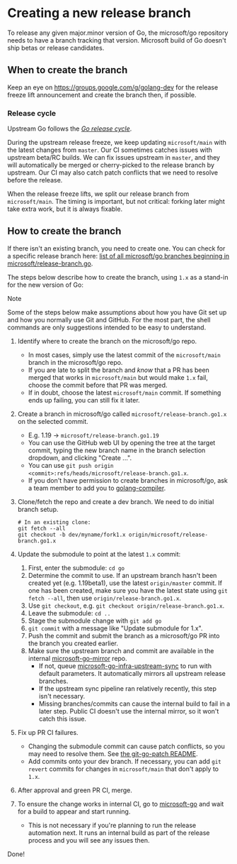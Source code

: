 # Creating a new release branch

To release any given major.minor version of Go, the microsoft/go repository needs to have a branch tracking that version.
Microsoft build of Go doesn't ship betas or release candidates.

## When to create the branch

Keep an eye on https://groups.google.com/g/golang-dev for the release freeze lift announcement and create the branch then, if possible.

### Release cycle

Upstream Go follows the [*Go release cycle*](https://go.dev/s/release).

During the upstream release freeze, we keep updating `microsoft/main` with the latest changes from `master`.
Our CI sometimes catches issues with upstream beta/RC builds.
We can fix issues upstream in `master`, and they will automatically be merged or cherry-picked to the release branch by upstream.
Our CI may also catch patch conflicts that we need to resolve before the release.

When the release freeze lifts, we split our release branch from `microsoft/main`.
The timing is important, but not critical: forking later might take extra work, but it is always fixable.

## How to create the branch

If there isn't an existing branch, you need to create one.
You can check for a specific release branch here: [list of all microsoft/go branches beginning in microsoft/release-branch.go](https://github.com/microsoft/go/branches/all?query=microsoft%2Frelease-branch.go).

The steps below describe how to create the branch, using `1.x` as a stand-in for the new version of Go:

> [!NOTE]
> Some of the steps below make assumptions about how you have Git set up and how you normally use Git and GitHub.
> For the most part, the shell commands are only suggestions intended to be easy to understand.

1. Identify where to create the branch on the microsoft/go repo.
    * In most cases, simply use the latest commit of the `microsoft/main` branch in the microsoft/go repo.
    * If you are late to split the branch and *know* that a PR has been merged that works in `microsoft/main` but would make `1.x` fail, choose the commit before that PR was merged.
    * If in doubt, choose the latest `microsoft/main` commit. If something ends up failing, you can still fix it later.

1. Create a branch in microsoft/go called `microsoft/release-branch.go1.x` on the selected commit.
    * E.g. 1.19 -> `microsoft/release-branch.go1.19`
    * You can use the GitHub web UI by opening the tree at the target commit, typing the new branch name in the branch selection dropdown, and clicking "Create ...".
   * You can use `git push origin <commit>:refs/heads/microsoft/release-branch.go1.x`.
    * If you don't have permission to create branches in microsoft/go, ask a team member to add you to [golang-compiler](https://repos.opensource.microsoft.com/orgs/microsoft/teams/golang-compiler).

1. Clone/fetch the repo and create a dev branch. We need to do initial branch setup.
    ```
    # In an existing clone:
    git fetch --all
    git checkout -b dev/myname/fork1.x origin/microsoft/release-branch.go1.x
    ```

1. Update the submodule to point at the latest `1.x` commit:
    1. First, enter the submodule: `cd go`
    1. Determine the commit to use. If an upstream branch hasn't been created yet (e.g. 1.19beta1), use the latest `origin/master` commit. If one has been created, make sure you have the latest state using `git fetch --all`, then use `origin/release-branch.go1.x`.
    1. Use `git checkout`, e.g. `git checkout origin/release-branch.go1.x`.
    1. Leave the submodule: `cd ..`
    1. Stage the submodule change with `git add go`
    1. `git commit` with a message like "Update submodule for 1.x".
    1. Push the commit and submit the branch as a microsoft/go PR into the branch you created earlier.
    1. Make sure the upstream branch and commit are available in the internal [microsoft-go-mirror](https://dev.azure.com/dnceng/internal/_git/microsoft-go-mirror) repo.
        * If not, queue [microsoft-go-infra-upstream-sync](https://dev.azure.com/dnceng/internal/_build?definitionId=1061) to run with default parameters. It automatically mirrors all upstream release branches.
        * If the upstream sync pipeline ran relatively recently, this step isn't necessary.
        * Missing branches/commits can cause the internal build to fail in a later step. Public CI doesn't use the internal mirror, so it won't catch this issue.

1. Fix up PR CI failures.
    * Changing the submodule commit can cause patch conflicts, so you may need to resolve them. See [the git-go-patch README](/cmd/git-go-patch/README.md).
    * Add commits onto your dev branch. If necessary, you can add `git revert` commits for changes in `microsoft/main` that don't apply to `1.x`.

1. After approval and green PR CI, merge.

1. To ensure the change works in internal CI, go to [microsoft-go](https://dev.azure.com/dnceng/internal/_build?definitionId=958) and wait for a build to appear and start running.
    * This is not necessary if you're planning to run the release automation next. It runs an internal build as part of the release process and you will see any issues then.

Done!
